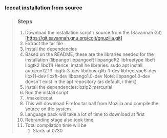 ### Icecat installation from source

> ### Steps
> 
> 1. Download the installation script / source from the (Savannah Git)[https://git.savannah.gnu.org/cgit/gnuzilla.git]
> 2. Extract the tar file
> 3. Install the dependencies 
> 	1. Based on the README, these are the libraries needed for the installation
> 		(libpango libpangoxft libpangoft2 libfreetype libxft libgtk2 libx11)
> 		Hence, install he libraries. 
> 		sudo apt install autoconf2.13 libgtk-3-dev libdbus-glib-1-dev libfreetype6-dev libx11-dev libxft-dev libpango1.0-dev
> 		Note: libpango1.0-dev doesn't exist in the apt repository (as default, i think)
> 	2. Install the dependencies:
> 		bzip2
> 		mercurial
> 4. Run the install script
> 	1. ./makeicecat
> 	2. This will download Firefox tar ball from Mozilla and compile the source on the system
> 	3. Language pack will take a lot of time to download at first
> 	4. Rebranding stage also took time
> 	5. Total compilation time will be 
> 		1. Starts at 0730


